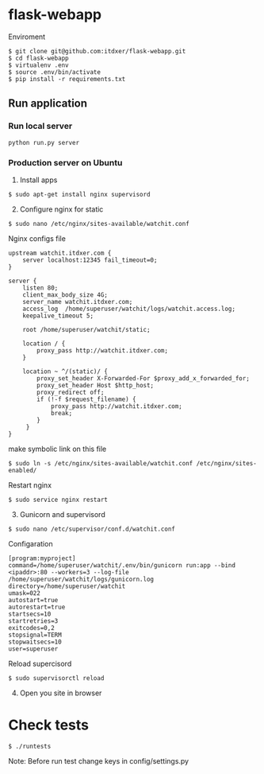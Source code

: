flask-webapp
============

Enviroment

```
$ git clone git@github.com:itdxer/flask-webapp.git
$ cd flask-webapp
$ virtualenv .env
$ source .env/bin/activate
$ pip install -r requirements.txt
```

Run application
---------------

### Run local server ###

```
python run.py server
```

### Production server on Ubuntu ###

1) Install apps

```
$ sudo apt-get install nginx supervisord
```

2) Configure nginx for static

```
$ sudo nano /etc/nginx/sites-available/watchit.conf
```

Nginx configs file

```
upstream watchit.itdxer.com {
    server localhost:12345 fail_timeout=0;
}

server {
    listen 80;
    client_max_body_size 4G;
    server_name watchit.itdxer.com;
    access_log  /home/superuser/watchit/logs/watchit.access.log;
    keepalive_timeout 5;

    root /home/superuser/watchit/static;
    
    location / {
        proxy_pass http://watchit.itdxer.com;
    }

    location ~ ^/(static)/ {
        proxy_set_header X-Forwarded-For $proxy_add_x_forwarded_for;
        proxy_set_header Host $http_host;
        proxy_redirect off;
        if (!-f $request_filename) {
            proxy_pass http://watchit.itdxer.com;
            break;
        }
     }
}
```

make symbolic link on this file

```
$ sudo ln -s /etc/nginx/sites-available/watchit.conf /etc/nginx/sites-enabled/
```

Restart nginx 

```
$ sudo service nginx restart
```

3) Gunicorn and supervisord

```
$ sudo nano /etc/supervisor/conf.d/watchit.conf
```

Configaration

```
[program:myproject]
command=/home/superuser/watchit/.env/bin/gunicorn run:app --bind <ipaddr>:80 --workers=3 --log-file /home/superuser/watchit/logs/gunicorn.log
directory=/home/superuser/watchit
umask=022
autostart=true
autorestart=true
startsecs=10
startretries=3
exitcodes=0,2
stopsignal=TERM
stopwaitsecs=10
user=superuser
```

Reload supercisord

```
$ sudo supervisorctl reload
```

4) Open you site in browser

Check tests
===========

```
$ ./runtests
```

Note: Before run test change keys in config/settings.py
